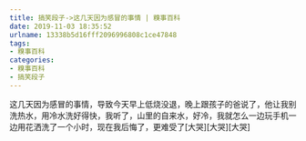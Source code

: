 ```yaml
---
title: 搞笑段子->这几天因为感冒的事情 | 糗事百科
date: 2019-11-03 18:35:52
urlname: 13338b5d16fff2096996808c1ce47848
tags: 
- 糗事百科
categories:
- 糗事百科
- 搞笑段子
---
```

这几天因为感冒的事情，导致今天早上低烧没退，晚上跟孩子的爸说了，他让我别洗热水，用冷水洗好得快，我听了，山里的自来水，好冷，我就怎么一边玩手机一边用花洒洗了一个小时，现在我后悔了，更难受了[大哭][大哭][大哭]


